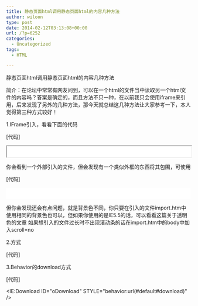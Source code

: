 ```yaml
---
title: 静态页面html调用静态页面html的内容几种方法
author: wiloon
type: post
date: 2014-02-12T03:13:08+00:00
url: /?p=6252
categories:
  - Uncategorized
tags:
  - HTML

---
```

静态页面html调用静态页面html的内容几种方法

简介：在论坛中常常有网友问到，可以在一个html的文件当中读取另一个html文件的内容吗？答案是确定的，而且方法不只一种，在以前我只会使用iframe来引用，后来发现了另外的几种方法，那今天就总结这几种方法让大家参考一下，本人觉得第三种方式较好！

1.IFrame引入，看看下面的代码



[代码]

<IFRAME NAME="content_frame" width=100% height=30 marginwidth=0 marginheight=0 SRC="import.htm" ></IFRAME>

你会看到一个外部引入的文件，但会发现有一个类似外框的东西将其包围，可使用

[代码]

<iframe name="content_frame" marginwidth=0 marginheight=0 width=100% height=30 src="import.htm" frameborder=0></iframe>

但你会发现还会有点问题，就是背景色不同，你只要在引入的文件import.htm中使用相同的背景色也可以，但如果你使用的是IE5.5的话，可以看看这篇关于透明色的文章 如果想引入的文件过长时不出现滚动条的话在import.htm中的body中加入scroll=no



2.方式



[代码] <object style="border:0px" type="text/x-scriptlet" data="import.htm" width=100% height=30></object>



3.Behavior的download方式



[代码]

<span id=showImport></span>

<IE:Download ID="oDownload" STYLE="behavior:url(#default#download)" />

<script>

function onDownloadDone(downDate){

showImport.innerHTML=downDate

}

oDownload.startDownload('import.htm',onDownloadDone)

</script>